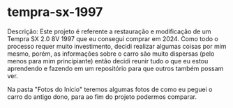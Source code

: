 # tempra-sx-1997

Descrição:
Este projeto é referente a restauração e modificação de um Tempra SX 2.0 8V 1997 que eu consegui comprar em 2024.
Como todo o processo requer muito investimento, decidi realizar algumas coisas por mim mesmo, porém, as informações sobre o carro são muito dispersas (pelo menos para mim principiante) então decidi reunir tudo o que eu estou aprendendo e fazendo em um repositório para que outros também possam ver.

Na pasta "Fotos do Início" teremos algumas fotos de como eu peguei o carro do antigo dono, para ao fim do projeto podermos comparar.
